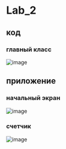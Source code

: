 # Lab_2

## код
### главный класс
![image](https://user-images.githubusercontent.com/73269130/146584899-8dc77f56-7e77-4c87-a893-ba75f3b07e04.png)

## приложение 
### начальный экран 
![image](https://user-images.githubusercontent.com/73269130/146585271-87e06454-56a5-498b-90c2-1d365f2f4e9f.png)
### счетчик
![image](https://user-images.githubusercontent.com/73269130/146585407-10c3410c-ca7a-4204-a5a0-32a5273cf40b.png)

